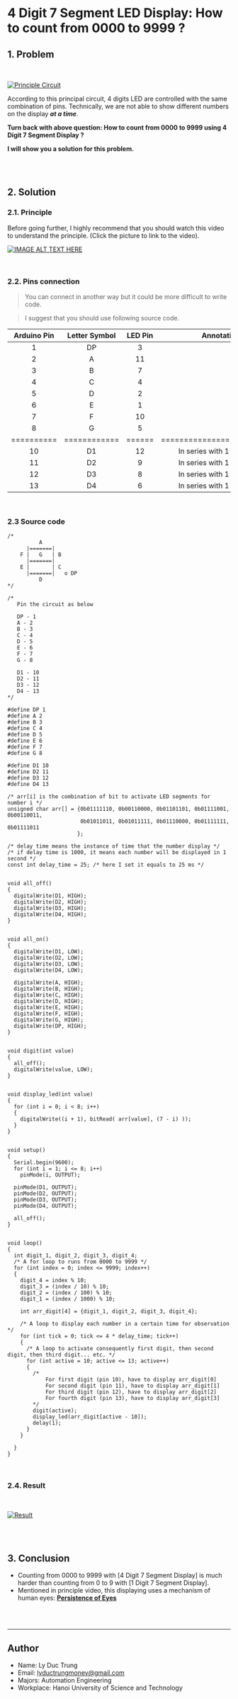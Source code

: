# **4 Digit 7 Segment LED Display: How to count from 0000 to 9999 ?**

## **1. Problem**

<br>

[![Principle Circuit](data/Principal%20Circuit.png "Principle Circuit - Source: 5641AS Datasheet")][1]

[1]: http://www.xlitx.com/Products/7-segment-led-dot-matrix/5641as.html



According to this principal circuit, 4 digits LED are controlled with the same combination of pins. Technically, we are not able to show different numbers on the display ***at a time***. 

**Turn back with above question: How to count from 0000 to 9999 using 4 Digit 7 Segment Display ?**

**I will show you a solution for this problem.**

<br>
<br>

## **2. Solution**
### 2.1. Principle

Before going further, I highly recommend that you should watch this video to understand the principle.
(Click the picture to link to the video).

[![IMAGE ALT TEXT HERE](data/thumbnail.jpg)][2]

[2]: https://www.youtube.com/watch?v=fYAlE1u5rno&ab_channel=MakeCrate "Principle Video"

<br>

### 2.2. Pins connection

> You can connect in another way but it could be more difficult to write code.

> I suggest that you should use following source code. 


| Arduino Pin 	| Letter Symbol 	| LED Pin 	|          Annotations         	|
|:-----------:	|:-------------:	|:-------:	|:----------------------------:	|
|      1      	|       DP      	|    3    	|                              	|
|      2      	|       A       	|    11   	|                              	|
|      3      	|       B       	|    7    	|                              	|
|      4      	|       C       	|    4    	|                              	|
|      5      	|       D       	|    2    	|                              	|
|      6      	|       E       	|    1    	|                              	|
|      7      	|       F       	|    10   	|                              	|
|      8      	|       G       	|    5    	|                              	|
|  ========== 	|  ============ 	|  ====== 	|  =========================== 	|
|      10     	|       D1      	|    12   	| In series with 1 kΩ resistor 	|
|      11     	|       D2      	|    9    	| In series with 1 kΩ resistor 	|
|      12     	|       D3      	|    8    	| In series with 1 kΩ resistor 	|
|      13     	|       D4      	|    6    	| In series with 1 kΩ resistor 	|

<br>

### 2.3 Source code

```
/*
          A
      |=======|
    F |   G   | B
      |=======|
    E |       | C
      |=======|   o DP
          D
*/

/*
   Pin the circuit as below

   DP - 1
   A - 2
   B - 3
   C - 4
   D - 5
   E - 6
   F - 7
   G - 8

   D1 - 10
   D2 - 11
   D3 - 12
   D4 - 13
*/

#define DP 1
#define A 2
#define B 3
#define C 4
#define D 5
#define E 6
#define F 7
#define G 8

#define D1 10
#define D2 11
#define D3 12
#define D4 13

/* arr[i] is the combination of bit to activate LED segments for number i */
unsigned char arr[] = {0b01111110, 0b00110000, 0b01101101, 0b01111001, 0b00110011,
                       0b01011011, 0b01011111, 0b01110000, 0b01111111, 0b01111011
                      };

/* delay time means the instance of time that the number display */
/* if delay time is 1000, it means each number will be displayed in 1 second */
const int delay_time = 25; /* here I set it equals to 25 ms */ 


void all_off()
{
  digitalWrite(D1, HIGH);
  digitalWrite(D2, HIGH);
  digitalWrite(D3, HIGH);
  digitalWrite(D4, HIGH);
}


void all_on()
{
  digitalWrite(D1, LOW);
  digitalWrite(D2, LOW);
  digitalWrite(D3, LOW);
  digitalWrite(D4, LOW);

  digitalWrite(A, HIGH);
  digitalWrite(B, HIGH);
  digitalWrite(C, HIGH);
  digitalWrite(D, HIGH);
  digitalWrite(E, HIGH);
  digitalWrite(F, HIGH);
  digitalWrite(G, HIGH);
  digitalWrite(DP, HIGH);
}


void digit(int value)
{
  all_off();
  digitalWrite(value, LOW);
}


void display_led(int value)
{
  for (int i = 0; i < 8; i++)
  {
    digitalWrite((i + 1), bitRead( arr[value], (7 - i) ));
  }
}


void setup()
{
  Serial.begin(9600);
  for (int i = 1; i <= 8; i++)
    pinMode(i, OUTPUT);

  pinMode(D1, OUTPUT);
  pinMode(D2, OUTPUT);
  pinMode(D3, OUTPUT);
  pinMode(D4, OUTPUT);

  all_off();
}


void loop()
{
  int digit_1, digit_2, digit_3, digit_4;
  /* A for loop to runs from 0000 to 9999 */
  for (int index = 0; index <= 9999; index++)
  {
    digit_4 = index % 10;
    digit_3 = (index / 10) % 10;
    digit_2 = (index / 100) % 10;
    digit_1 = (index / 1000) % 10;

    int arr_digit[4] = {digit_1, digit_2, digit_3, digit_4};

    /* A loop to display each number in a certain time for observation */
    for (int tick = 0; tick <= 4 * delay_time; tick++)
    {
      /* A loop to activate consequently first digit, then second digit, then third digit... etc. */
      for (int active = 10; active <= 13; active++)
      {
        /*
            For first digit (pin 10), have to display arr_digit[0]
            For second digit (pin 11), have to display arr_digit[1]
            For third digit (pin 12), have to display arr_digit[2]
            For fourth digit (pin 13), have to display arr_digit[3]
        */
        digit(active);
        display_led(arr_digit[active - 10]);
        delay(1);
      }
    }

  }
}
```
<br>

### 2.4. Result

<br>

[![Result](data/result.png)][3]

[3]: https://f4-zvc.zdn.vn/00e117cc701a9944c00b/8008898579269127505


<br>
<br>

## 3. Conclusion
- Counting from 0000 to 9999 with [4 Digit 7 Segment Display] is much harder than counting from 0 to 9 with [1 Digit 7 Segment Display]. 
- Mentioned in principle video, this displaying uses a mechanism of human eyes: [**Persistence of Eyes**][4]
  
[4]: https://vi.wikipedia.org/wiki/Hi%E1%BB%87n_t%C6%B0%E1%BB%A3ng_l%C6%B0u_%E1%BA%A3nh_tr%C3%AAn_v%C3%B5ng_m%E1%BA%A1c "Persistence of Human Eyes"

<br>
<br>

---

## Author
- Name: Ly Duc Trung
- Email: <lyductrungmoney@gmail.com>
- Majors: Automation Engineering
- Workplace: Hanoi University of Science and Technology

